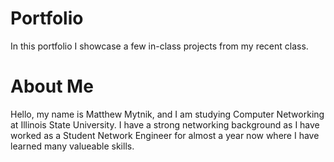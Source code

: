 # Portfolio
In this portfolio I showcase a few in-class projects from my recent class.

# About Me
Hello, my name is Matthew Mytnik, and I am studying Computer Networking at Illinois State University. I have a strong networking background as I have worked as a Student Network Engineer for almost a year now where I have learned many valueable skills.

